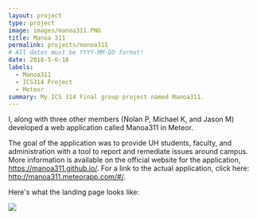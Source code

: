 ```yaml
---
layout: project
type: project
image: images/manoa311.PNG
title: Manoa 311
permalink: projects/manoa311
# All dates must be YYYY-MM-DD format!
date: 2018-5-6-18
labels:
  - Manoa311
  - ICS314 Project
  - Meteor
summary: My ICS 314 Final group project named Manoa311.
---
```


I, along with three other members (Nolan P, Michael K, and Jason M) developed a web application called Manoa311 in Meteor. 

The goal of the application was to provide UH students, faculty, and administration with a tool to report and remediate issues around campus. More information is available on the official website for the application, https://manoa311.github.io/. For a link to the actual application, click here: http://manoa311.meteorapp.com/#/.

Here's what the landing page looks like:

<img class="ui image" src="https://git-jftorres.github.io/images/manoa311landing.PNG">

